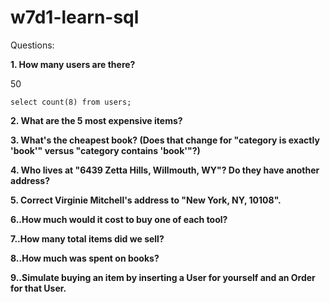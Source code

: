 # w7d1-learn-sql

Questions:

**1.  How many users are there?**

50
```
select count(8) from users;
```
**2.  What are the 5 most expensive items?**



**3.  What's the cheapest book? (Does that change for "category is exactly 'book'" versus "category contains 'book'"?)**



**4.  Who lives at "6439 Zetta Hills, Willmouth, WY"? Do they have another address?**



**5.  Correct Virginie Mitchell's address to "New York, NY, 10108".**



**6..How much would it cost to buy one of each tool?**



**7..How many total items did we sell?**



**8..How much was spent on books?**



**9..Simulate buying an item by inserting a User for yourself and an Order for that User.**

